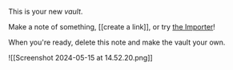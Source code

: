 This is your new _vault_.

Make a note of something, [[create a link]], or try [the Importer](https://help.obsidian.md/Plugins/Importer)!

When you're ready, delete this note and make the vault your own.

![[Screenshot 2024-05-15 at 14.52.20.png]]
